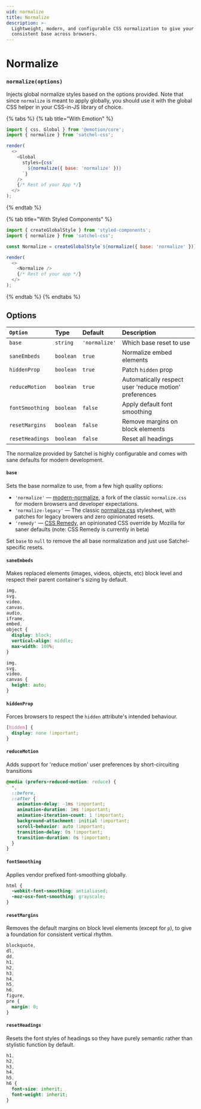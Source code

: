 ```yaml
---
uid: normalize
title: Normalize
description: >-
  Lightweight, modern, and configurable CSS normalization to give your project a
  consistent base across browsers.
---
```


# Normalize

### `normalize(options)`

Injects global normalize styles based on the options provided. Note that since `normalize` is meant to apply globally, you should use it with the global CSS helper in your CSS-in-JS library of choice.

{% tabs %}
{% tab title="With Emotion" %}
```javascript
import { css, Global } from '@emotion/core';
import { normalize } from 'satchel-css';

render(
  <>
    <Global
      styles={css`
        ${normalize({ base: 'normalize' })}
      `}
    />
    {/* Rest of your App */}
  </>
);
```
{% endtab %}

{% tab title="With Styled Components" %}
```javascript
import { createGlobalStyle } from 'styled-components';
import { normalize } from 'satchel-css';

const Normalize = createGlobalStyle`${normalize({ base: 'normalize' })}`;

render(
  <>
    <Normalize />
    {/* Rest of your app */}
  </>
);
```
{% endtab %}
{% endtabs %}

## Options

| `Option` | Type | Default | Description |
| :--- | :--- | :--- | :--- |
| `base` | `string` | `'normalize'` | Which base reset to use |
| `saneEmbeds` | `boolean` | `true` | Normalize embed elements |
| `hiddenProp` | `boolean` | `true` | Patch `hidden` prop |
| `reduceMotion` | `boolean` | `true` | Automatically respect user 'reduce motion' preferences |
| `fontSmoothing` | `boolean` | `false` | Apply default font smoothing |
| `resetMargins` | `boolean` | `false` | Remove margins on block elements |
| `resetHeadings` | `boolean` | `false` | Reset all headings |

The normalize provided by Satchel is highly configurable and comes with sane defaults for modern development.

#### `base`

Sets the base normalize to use, from a few high quality options:

* `'normalize'` — [modern-normalize](https://github.com/sindresorhus/modern-normalize), a fork of the classic `normalize.css` for modern browsers and developer expectations.
* `'normalize-legacy'` — The classic [normalize.css](https://csstools.github.io/normalize.css/) stylesheet, with patches for legacy browers and zero opinionated resets.
* `'remedy'` — [CSS Remedy](https://github.com/jensimmons/cssremedy), an opinionated CSS override by Mozilla for saner defaults \(note: CSS Remedy is currently in beta\)

Set `base` to `null` to remove the all base normalization and just use Satchel-specific resets.

#### `saneEmbeds`

Makes replaced elements \(images, videos, objects, etc\) block level and respect their parent container's sizing by default.

```css
img,
svg,
video,
canvas,
audio,
iframe,
embed,
object {
  display: block;
  vertical-align: middle;
  max-width: 100%;
}

img,
svg,
video,
canvas {
  height: auto;
}
```

#### `hiddenProp`

Forces browsers to respect the `hidden` attribute's intended behaviour.

```css
[hidden] {
  display: none !important;
}
```

#### `reduceMotion`

Adds support for 'reduce motion' user preferences by short-circuiting transitions

```css
@media (prefers-reduced-motion: reduce) {
  *,
  ::before,
  ::after {
    animation-delay: -1ms !important;
    animation-duration: 1ms !important;
    animation-iteration-count: 1 !important;
    background-attachment: initial !important;
    scroll-behavior: auto !important;
    transition-delay: 0s !important;
    transition-duration: 0s !important;
  }
}
```

#### `fontSmoothing`

Applies vendor prefixed font-smoothing globally.

```css
html {
  -webkit-font-smoothing: antialiased;
  -moz-osx-font-smoothing: grayscale;
}
```

#### `resetMargins`

Removes the default margins on block level elements \(except for `p`\), to give a foundation for consistent vertical rhythm.

```css
blockquote,
dl,
dd,
h1,
h2,
h3,
h4,
h5,
h6,
figure,
pre {
  margin: 0;
}
```

#### `resetHeadings`

Resets the font styles of headings so they have purely semantic rather than stylistic function by default.

```css
h1,
h2,
h3,
h4,
h5,
h6 {
  font-size: inherit;
  font-weight: inherit;
}
```


